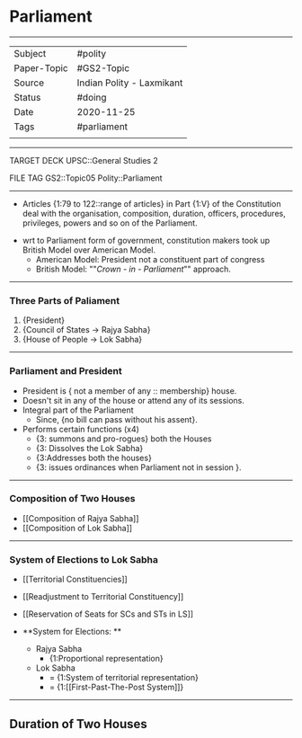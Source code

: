 # Parliament

***

|             |                           |
| ----------- | ------------------------- |
| Subject     | #polity                   |
| Paper-Topic | #GS2-Topic                |
| Source      | Indian Polity - Laxmikant |
| Status      | #doing                    |
| Date        | 2020-11-25                |
| Tags        | #parliament               |
|             |                           |

***

TARGET DECK
UPSC::General Studies 2

FILE TAG
GS2::Topic05 Polity::Parliament

***

*   Articles {1:79 to 122::range of articles} in Part {1:V} of the Constitution deal with the organisation, composition, duration, officers, procedures, privileges, powers and so on of the Parliament.

<!--ID: 1606267016636-->

*   wrt to Parliament form of government, constitution makers took up British Model over American Model.
    *   American Model: President not a constituent part of congress
    *   British Model: ""*Crown - in - Parliament*"" approach.

***

### Three Parts of Paliament

1.  {President}
2.  {Council of States -> Rajya Sabha}
3.  {House of People -> Lok Sabha}

<!--ID: 1606267016680-->

***

### Parliament and President

*   President is { not a member of any :: membership} house.
*   Doesn't sit in any of the house or attend any of its sessions.
*   Integral part of the Parliament
    *   Since, {no bill can pass without his assent}.
*   Performs certain functions (x4)
    *   {3: summons and pro-rogues} both the Houses
    *   {3: Dissolves the Lok Sabha}
    *   {3:Addresses both the houses}
    *   {3: issues ordinances when Parliament not in session }.

<!--ID: 1606267016715-->

***

### Composition of Two Houses
*   [[Composition of Rajya Sabha]]
*   [[Composition of Lok Sabha]]

---

### System of Elections to Lok Sabha
*   [[Territorial Constituencies]]

*   [[Readjustment to Territorial Constituency]]

*   [[Reservation of Seats for SCs and STs in LS]]

*   **System for Elections: **
    *   Rajya Sabha
        *   {1:Proportional representation}
    *   Lok Sabha
        -  = {1:System of territorial representation}
        -  = {1:[[First-Past-The-Post System]]}

<!--ID: 1606267016757-->

---

## Duration of Two Houses